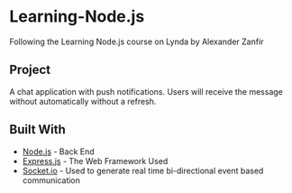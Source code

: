 # Learning-Node.js
Following the Learning Node.js course on Lynda by Alexander Zanfir

## Project
A chat application with push notifications. Users will receive the message without automatically without a refresh. 

## Built With

* [Node.js](https://nodejs.org/en/) - Back End
* [Express.js](https://expressjs.com/) - The Web Framework Used
* [Socket.io](https://socket.io/) - Used to generate real time bi-directional event based communication